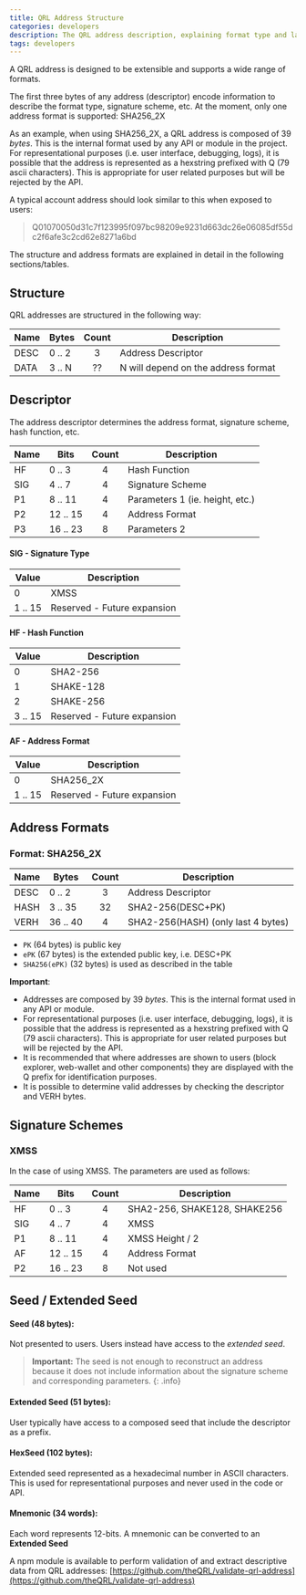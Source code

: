 ```yaml
---
title: QRL Address Structure
categories: developers
description: The QRL address description, explaining format type and layout.
tags: developers
---
```


A QRL address is designed to be extensible and supports a wide range of formats.

The first three bytes of any address (descriptor) encode information to describe the format type, signature scheme, etc. At the moment, only one address format is supported: SHA256_2X

As an example, when using SHA256_2X, a QRL address is composed of 39 _bytes_. This is the internal format used by any API or module in the project. For representational purposes (i.e. user interface, debugging, logs), it is possible that the address is represented as a hexstring prefixed with Q (79 ascii characters). This is appropriate for user related purposes but will be rejected by the API.

A typical account address should look similar to this when exposed to users:

> Q01070050d31c7f123995f097bc98209e9231d663dc26e06085df55dc2f6afe3c2cd62e8271a6bd

The structure and address formats are explained in detail in the following sections/tables.

## Structure

QRL addresses are structured in the following way:

| Name | Bytes         | Count  |      Description      |
|------| ------------- |:------:|-----------------------| 
| DESC | 0 .. 2        |   3    | Address Descriptor    |
| DATA | 3 .. N        |  ??    | N will depend on the address format      |

## Descriptor

The address descriptor determines the address format, signature scheme, hash function, etc.

| Name | Bits           | Count  |      Description      |
|------| ------------- |:------:|-----------------------| 
| HF   | 0 .. 3        |   4    | Hash Function         |
| SIG  | 4 .. 7        |   4    | Signature Scheme      |
| P1   | 8 .. 11       |   4    | Parameters 1 (ie. height, etc.)  |
| P2   | 12 .. 15      |   4    | Address Format        |
| P3   | 16 .. 23      |   8    | Parameters 2          |

#### SIG - Signature Type

| Value | Description  |
|------| ------------- | 
| 0    | XMSS        |
| 1 .. 15    | Reserved - Future expansion        |

#### HF - Hash Function

| Value | Description  |
|------| ------------- | 
| 0    | SHA2-256      |
| 1    | SHAKE-128      |
| 2    | SHAKE-256      |
| 3 .. 15    | Reserved - Future expansion        |

#### AF - Address Format

| Value | Description  |
|------| ------------- | 
| 0    | SHA256_2X     |
| 1 .. 15    | Reserved - Future expansion        |

## Address Formats

### Format: SHA256_2X

| Name | Bytes         | Count  |      Description      |
|------| ------------- |:------:|-----------------------| 
| DESC | 0 .. 2        |   3    | Address Descriptor    |
| HASH | 3 .. 35       |  32    | SHA2-256(DESC+PK)      |
| VERH | 36 .. 40      |   4    | SHA2-256(HASH) (only last 4 bytes)   |

- `PK` (64 bytes) is public key
- `ePK` (67 bytes) is the extended public key, i.e. DESC+PK
- `SHA256(ePK)` (32 bytes) is used as described in the table

**Important**: 
- Addresses are composed by 39 _bytes_. This is the internal format used in any API or module.
- For representational purposes (i.e. user interface, debugging, logs), it is possible that the address is represented as a hexstring prefixed with Q (79 ascii characters). This is appropriate for user related purposes but will be rejected by the API.
- It is recommended that where addresses are shown to users (block explorer, web-wallet and other components) they are displayed with the Q prefix for identification purposes. 
- It is possible to determine valid addresses by checking the descriptor and VERH bytes. 

## Signature Schemes

### XMSS

In the case of using XMSS. The parameters are used as follows:

| Name | Bits           | Count  |      Description     |
|------| ------------- |:------:|-----------------------| 
| HF   | 0 .. 3        |   4    | SHA2-256, SHAKE128, SHAKE256 |
| SIG  | 4 .. 7        |   4    | XMSS                  |
| P1   | 8 .. 11       |   4    | XMSS Height / 2       |
| AF   | 12 .. 15      |   4    | Address Format        |
| P2   | 16 .. 23      |   8    | Not used              |

## Seed / Extended Seed

#### Seed (48 bytes): 
Not presented to users. Users instead have access to the _extended seed_.

> **Important:** The seed is not enough to reconstruct an address because it does not include information about the signature scheme and corresponding parameters.
{: .info}

#### Extended Seed (51 bytes): 
User typically have access to a composed seed that include the descriptor as a prefix.

#### HexSeed (102 bytes): 
Extended seed represented as a hexadecimal number in ASCII characters. This is used for representational purposes and never used in the code or API.

#### Mnemonic (34 words): 
Each word represents 12-bits. A mnemonic can be converted to an **Extended Seed**

A npm module is available to perform validation of and extract descriptive data from QRL addresses: [https://github.com/theQRL/validate-qrl-address](https://github.com/theQRL/validate-qrl-address)
